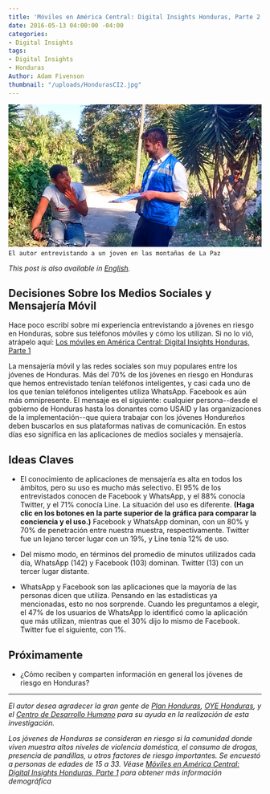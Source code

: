 ```yaml
---
title: 'Móviles en América Central: Digital Insights Honduras, Parte 2'
date: 2016-05-13 04:00:00 -04:00
categories:
- Digital Insights
tags:
- Digital Insights
- Honduras
Author: Adam Fivenson
thumbnail: "/uploads/HondurasCI2.jpg"
---
```


![HondurasCI2.jpg](/uploads/HondurasCI2.jpg)
`El autor entrevistando a un joven en las montañas de La Paz`

*This post is also available in [English](http://dai-global-digital.com/mobiles-in-central-america-digital-insights-honduras-part-2.html).*

## Decisiones Sobre los Medios Sociales y Mensajería Móvil

Hace poco escribí sobre mi experiencia entrevistando a jóvenes en riesgo en Honduras, sobre sus teléfonos móviles y cómo los utilizan. Si no lo vió, atrápelo aquí: [Los móviles en América Central: Digital Insights Honduras, Parte 1](http://dai-global-digital.com/telefonos-moviles-en-america-central-digital-insights-honduras.html)

La mensajería móvil y las redes sociales son muy populares entre los jóvenes de Honduras. Más del 70% de los jóvenes en riesgo en Honduras que hemos entrevistado tenían teléfonos inteligentes, y casi cada uno de los que tenían teléfonos inteligentes utiliza WhatsApp. Facebook es aún más omnipresente. El mensaje es el siguiente: cualquier persona--desde el gobierno de Honduras hasta los donantes como USAID y las organizaciones de la implementación--que quiera trabajar con los jóvenes Hondureños deben buscarlos en sus plataformas nativas de comunicación. En estos días eso significa en las aplicaciones de medios sociales y mensajería.

<!--more-->

## Ideas Claves

* El conocimiento de aplicaciones de mensajería es alta en todos los ámbitos, pero su uso es mucho más selectivo. El 95% de los entrevistados conocen de Facebook y WhatsApp, y el 88% conocía Twitter, y el 71% conocía Line. La situación del uso es diferente. **(Haga clic en los botones en la parte superior de la gráfica para comparar la conciencia y el uso.)** Facebook y WhatsApp dominan, con un 80% y 70% de penetración entre nuestra muestra, respectivamente. Twitter fue un lejano tercer lugar con un 19%, y Line tenía 12% de uso.

<script id="infogram_0_6yIH2g70YQTlxlky" title="ESP: Social Media Honduras 1" src="//e.infogr.am/js/embed.js?XJM" type="text/javascript"></script>

* Del mismo modo, en términos del promedio de minutos utilizados cada día, WhatsApp (142) y Facebook (103) dominan. Twitter (13) con un tercer lugar distante.

<script id="infogram_0_wGFB69xGo3WSIRC3" title="ESP: Social Media 2" src="//e.infogr.am/js/embed.js?L4W" type="text/javascript"></script>

* WhatsApp y Facebook son las aplicaciones que la mayoría de las personas dicen que utiliza. Pensando en las estadísticas ya mencionadas, esto no nos sorprende. Cuando les preguntamos a elegir, el 47% de los usuarios de WhatsApp lo identificó como la aplicación que más utilizan, mientras que el 30% dijo lo mismo de Facebook. Twitter fue el siguiente, con 1%.

<script id="infogram_0_E7fVOnRoppAufJFt" title="ESP Social Media 3" src="//e.infogr.am/js/embed.js?8G3" type="text/javascript"></script>

## Próximamente
* ¿Cómo reciben y comparten información en general los jóvenes de riesgo en Honduras?

***

*El autor desea agradecer la gran gente de [Plan Honduras](https://plan-international.org/Honduras), [OYE Honduras](http://www.oyehonduras.org/), y el [Centro de Desarrollo Humano](http://www.centrocdh.org/) para su ayuda en la realización de esta investigación.*

*Los jóvenes de Honduras se consideran en riesgo si la comunidad donde viven muestra altos niveles de violencia doméstica, el consumo de drogas, presencia de pandillas, u otros factores de riesgo importantes. Se encuestó a personas de edades de 15 a 33. Véase [Móviles en América Central: Digital Insights Honduras, Parte 1](http://dai-global-digital.com/telefonos-moviles-en-america-central-digital-insights-honduras.html) para obtener más información demográfica*

